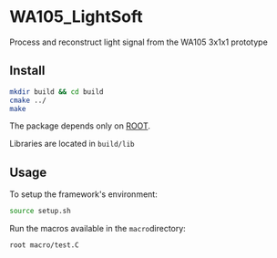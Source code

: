 # WA105_LightSoft

Process and reconstruct light signal from the WA105 3x1x1 prototype

Install
-------
```bash
mkdir build && cd build
cmake ../
make
```
The package depends only on [ROOT](http://root.cern.ch/).

Libraries are located in ```build/lib ```

Usage
-----
To setup the framework's environment:
```bash
source setup.sh
```
Run the macros available in the ```macro```directory:
```bash
root macro/test.C
```
